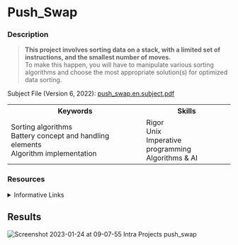 # Push_Swap
### Description
  > **This project involves sorting data on a stack, with a limited set of instructions, and the smallest number of moves.** <br>
  To make this happen, you will have to manipulate various sorting algorithms and choose the most appropriate solution(s) for optimized data sorting. 
  
  Subject File (Version 6, 2022): [push_swap.en.subject.pdf](https://github.com/kaseypsbrice/42-Cursus/files/10484222/push_swap.en.subject.pdf)


  
<table>
  <tr>
    <th>Keywords</th>
    <th>Skills</th>
    </tr>
  <tr>
    <td>Sorting algorithms<br>
      Battery concept and handling elements<br>
      Algorithm implementation<br>
      </td>
    <td>Rigor<br>
      Unix<br>
      Imperative programming<br>
      Algorithms & AI</td>
    </tr>
  </table>
    
### Resources

  <details><summary>Informative Links</summary>
    <ul>
      <li><a href="https://medium.com/nerd-for-tech/push-swap-tutorial-fa746e6aba1e">
        Push Swap Tutorial - Leo Fu</a></li>
      <li><a href="https://www.youtube.com/watch?v=XiuSW_mEn7g">
        Radix Sort Algorithm Introduction in 5 Minutes - CS Dojo</a></li>
      <li><a href="https://people.eecs.berkeley.edu/~jrs/61b/ta/Georgedisc13.pdf">Bits and Radix Sort - Berkeley EECS</a></li>
      <li><a href="https://www.programiz.com/dsa/deque">Deque Data Structure - Programiz</a></li>
      <li><a href="https://www.programiz.com/dsa/linked-list">Linked List Data Structure - Programiz</a></li>
    </ul>
  </details>

## Results 

![Screenshot 2023-01-24 at 09-07-55 Intra Projects push_swap](https://user-images.githubusercontent.com/97709643/214165617-bba18041-144a-4a9d-8cdc-7a396e72c252.png)

